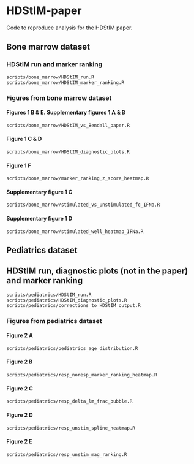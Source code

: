 # HDStIM-paper
Code to reproduce analysis for the HDStIM paper.

## Bone marrow dataset
### HDStIM run and marker ranking
```
scripts/bone_marrow/HDStIM_run.R
scripts/bone_marrow/HDStIM_marker_ranking.R
```
### Figures from bone marrow dataset
#### Figures 1 B & E. Supplementary figures 1 A & B
```
scripts/bone_marrow/HDStIM_vs_Bendall_paper.R
```
#### Figure 1 C & D
```
scripts/bone_marrow/HDStIM_diagnostic_plots.R
```
#### Figure 1 F
```
scripts/bone_marrow/marker_ranking_z_score_heatmap.R
```
#### Supplementary figure 1 C
```
scripts/bone_marrow/stimulated_vs_unstimulated_fc_IFNa.R
```
#### Supplementary figure 1 D
```
scripts/bone_marrow/stimulated_well_heatmap_IFNa.R
```

## Pediatrics dataset
## HDStIM run, diagnostic plots (not in the paper) and marker ranking
```
scripts/pediatrics/HDStIM_run.R 
scripts/pediatrics/HDStIM_diagnostic_plots.R
scripts/pediatrics/corrections_to_HDStIM_output.R
```

### Figures from pediatrics dataset
#### Figure 2 A
```
scripts/pediatrics/pediatrics_age_distribution.R
```

#### Figure 2 B
```
scripts/pediatrics/resp_noresp_marker_ranking_heatmap.R
```

#### Figure 2 C
```
scripts/pediatrics/resp_delta_lm_frac_bubble.R
```

#### Figure 2 D
```
scripts/pediatrics/resp_unstim_spline_heatmap.R
```

#### Figure 2 E
```
scripts/pediatrics/resp_unstim_mag_ranking.R
```
